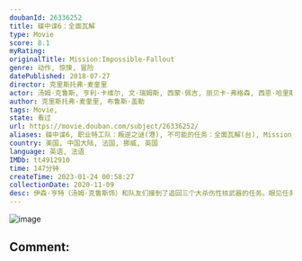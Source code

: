 ```yaml
---
doubanId: 26336252
title: 碟中谍6：全面瓦解
type: Movie
score: 8.1
myRating: 
originalTitle: Mission:Impossible-Fallout
genre: 动作, 惊悚, 冒险
datePublished: 2018-07-27
director: 克里斯托弗·麦奎里
actor: 汤姆·克鲁斯, 亨利·卡维尔, 文·瑞姆斯, 西蒙·佩吉, 丽贝卡·弗格森, 西恩·哈里斯, 安吉拉·贝塞特, 凡妮莎·柯比, 米歇尔·莫纳汉, 韦斯·本特利, 费雷德里克·施密特, 亚历克·鲍德温, 杨亮, 克里斯托弗·约纳尔, 沃尔夫·布利策, 拉斐尔·琼勒, 安德鲁·卡扎纳夫·平, 克里斯多夫·德·舒瓦西, 拉裴尔·德普雷, 让·巴普蒂斯特·菲永, 马克斯·盖勒, 奥利维尔·体班德, 亚历山大·普尔, 阿利克斯·贝纳泽什, 乔伊·安沙, 维利贝·托皮奇, 格雷厄姆·福克斯, 卡斯珀·菲利普森, 菲恩·乔利, 鲁斯·贝恩, 奈杰尔·艾伦, 珊·布鲁克, 戈登·亚历山大, 伯纳多·桑托斯, 露丝·霍洛克斯, 朱莉安娜·比纳德, 罗斯·奥亨尼西, 杰茜·维宁, 大卫·穆梅尼, 查利·蕾娅·埃斯奎尔, 贾格·帕特尔, 希滕·珀泰尔, 塔希尔·布尔汉, 拉普洛斯·卡伦福佐斯, 马里安·洛伦西克, 肖恩·狄克逊, 戴维·奥拉瓦莱·阿印德, 加里·基利, 塞缪尔·加斯帕德, 康妮·夏普, 安什·拉索尔, 齐维尔·马蒂基恩, 葛黛瓦·马歇尔, 怀亚特·亚历山大, 孙薇晨, 康纳·沃尔夫, 斯图尔特·戴维森, 亚历克西斯·巴尔博萨, 皮埃尔·伯格曼
author: 克里斯托弗·麦奎里, 布鲁斯·盖勒
tags: Movie, 
state: 看过
url: https://movie.douban.com/subject/26336252/
aliases: 碟中谍6, 职业特工队：叛逆之谜(港), 不可能的任务：全面瓦解(台), Mission__Impossible_6, MI6
country: 美国, 中国大陆, 法国, 挪威, 英国
language: 英语, 法语
IMDb: tt4912910
time: 147分钟
createTime: 2023-01-24 00:58:27
collectionDate: 2020-11-09
desc: 伊森·亨特（汤姆·克鲁斯饰）和队友们接到了追回三个大杀伤性核武器的任务。眼见任务马上就能完成，但为了挽救其中一位队友卢瑟（文·瑞姆斯饰）的生命，三个核武器被人趁机带走。中情局负责人斯隆女士（安吉拉·贝...
---
```


![image](p2529365085.jpg)

Comment: 
---

